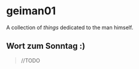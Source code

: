 # geiman01
A collection of *things* dedicated to the man himself.




## Wort zum Sonntag :)
> //TODO
